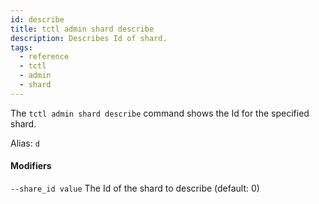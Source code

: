 ```yaml
---
id: describe
title: tctl admin shard describe
description: Describes Id of shard.
tags:
  - reference
  - tctl
  - admin
  - shard
---
```


The `tctl admin shard describe` command shows the Id for the specified shard.

Alias: `d`

#### Modifiers

`--share_id value`
The Id of the shard to describe (default: 0)